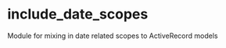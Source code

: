 include_date_scopes
===================

Module for mixing in date related scopes to ActiveRecord models
